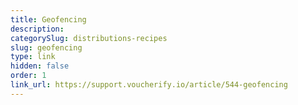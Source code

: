 ```yaml
---
title: Geofencing
description: 
categorySlug: distributions-recipes
slug: geofencing
type: link
hidden: false
order: 1
link_url: https://support.voucherify.io/article/544-geofencing
---
```

